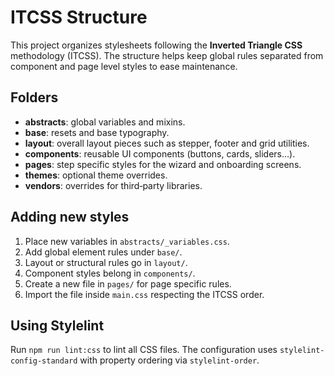 # ITCSS Structure

This project organizes stylesheets following the **Inverted Triangle CSS** methodology (ITCSS). The structure helps keep global rules separated from component and page level styles to ease maintenance.

## Folders

- **abstracts**: global variables and mixins.
- **base**: resets and base typography.
- **layout**: overall layout pieces such as stepper, footer and grid utilities.
- **components**: reusable UI components (buttons, cards, sliders…).
- **pages**: step specific styles for the wizard and onboarding screens.
- **themes**: optional theme overrides.
- **vendors**: overrides for third‑party libraries.

## Adding new styles

1. Place new variables in `abstracts/_variables.css`.
2. Add global element rules under `base/`.
3. Layout or structural rules go in `layout/`.
4. Component styles belong in `components/`.
5. Create a new file in `pages/` for page specific rules.
6. Import the file inside `main.css` respecting the ITCSS order.

## Using Stylelint

Run `npm run lint:css` to lint all CSS files. The configuration uses `stylelint-config-standard` with property ordering via `stylelint-order`.
